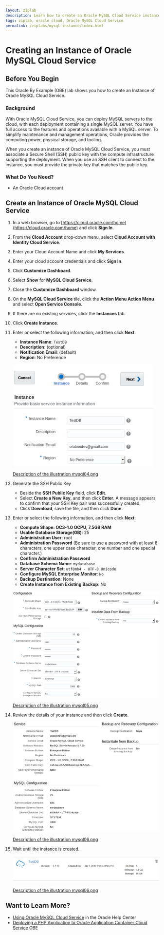 ```yaml
---
layout: ziplab
description: Learn how to create an Oracle MySQL Cloud Service instance.
tags: ziplab, oracle cloud, Oracle MySQL Cloud Service
permalink: /ziplabs/mysql-instance/index.html
---
```

# Creating an Instance of Oracle MySQL Cloud Service #

## Before You Begin ##
This Oracle By Example (OBE) lab shows you how to create an Instance of Oracle MySQL Cloud Service.
                            
### Background ###
With Oracle MySQL Cloud Service, you can deploy MySQL servers to the cloud, with each deployment containing a single MySQL server. You have full access to the features and operations available with a MySQL server. To simplify maintenance and management operations, Oracle provides the computing power, physical storage, and tooling.

When you create an instance of Oracle MySQL Cloud Service, you must associate a Secure Shell (SSH) public key with the compute infrastructure supporting the deployment. When you use an SSH client to connect to the instance, you must provide the private key that matches the public key.

### What Do You Need? ###
- An Oracle Cloud account

## Create an Instance of Oracle MySQL Cloud Service ##
1. In a web browser, go to [https://cloud.oracle.com/home](https://cloud.oracle.com/home) and click **Sign In**.
2. From the **Cloud Account** drop-down menu, select **Cloud Account with Identity Cloud Service**.
3. Enter your Cloud Account Name and click **My Services**.
4. Enter your cloud account credentials and click **Sign In**.
5. Click **Customize Dashboard**.
6. Select **Show** for **MySQL Cloud Service**.
7. Close the **Customize Dashboard** window.
8. On the **MySQL Cloud Service** tile, click the **Action Menu Action Menu** and select **Open Service Console**.
9. If there are no existing services, click the **Instances** tab.
10. Click **Create Instance**.
11. Enter or select the following information, and then click **Next**:
     * **Instance Name**: `TestDB`
     * **Description**: (optional)
     * **Notification Email**: (default)
     * **Region**: No Preference

    ![mysql04.png](img/mysql04.png)

    [Description of the illustration mysql04.png](files/mysql04.txt)
12. Generate the SSH Public Key
    * Beside the **SSH Public Key** field, click **Edit**. 
    * Select **Create a New Key**, and then click **Enter**. A message appears to confirm that your SSH Key pair was successfully created. 
    * Click **Download**, save the file, and then click **Done**.
13. Enter or select the following information, and then click **Next**:
     * **Compute Shape: OC3-1.0 OCPU, 7.5GB RAM**
     * **Usable Database Storage(GB)**: 25
     * **Administration User**: root
     * **Administration Password** (Be sure to use a password with at least 8 characters, one upper case character, one number and one special character.)
     * **Confirm Administration Password**
     * **Database Schema Name**: `mydatabase`
     * **Server Character Set**: `utf8mb4 - UTF-8 Unicode`
     * **Configure MySQL Enterprise Monitor**: `No`
     * **Backup Destination**: None
     * **Create Instance from Existing Backup**: No

    ![mysql05.png](img/mysql05.png)

    [Description of the illustration mysql05.png](files/mysql05.txt)  
14. Review the details of your instance and then click **Create**.

    ![mysql06.png](img/mysql06.png)

    [Description of the illustration mysql06.png](files/mysql06.txt) 
15. Wait until the instance is created.

    ![mysql07.png](img/mysql07.png)

    [Description of the illustration mysql06.png](files/mysql07.txt) 

## Want to Learn More? ##

   * [Using Oracle MySQL Cloud Service](http://docs.oracle.com/cloud/latest/mysql-cloud/UOMCS/toc.htm) in the Oracle Help Center
   * [Deploying a PHP Application to Oracle Application Container Cloud Service](https://apexapps.oracle.com/pls/apex/f?p=44785:112:0::::P112_CONTENT_ID:19923) OBE
